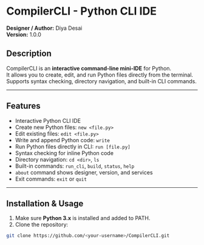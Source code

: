 # CompilerCLI - Python CLI IDE

**Designer / Author:** Diya Desai  
**Version:** 1.0.0

## Description
CompilerCLI is an **interactive command-line mini-IDE** for Python.  
It allows you to create, edit, and run Python files directly from the terminal.  
Supports syntax checking, directory navigation, and built-in CLI commands.

---

## Features

- Interactive Python CLI IDE
- Create new Python files: `new <file.py>`
- Edit existing files: `edit <file.py>`
- Write and append Python code: `write`
- Run Python files directly in CLI: `run [file.py]`
- Syntax checking for inline Python code
- Directory navigation: `cd <dir>`, `ls`
- Built-in commands: `run_cli`, `build`, `status`, `help`
- `about` command shows designer, version, and services
- Exit commands: `exit` or `quit`

---

## Installation & Usage

1. Make sure **Python 3.x** is installed and added to PATH.
2. Clone the repository:
```bash
git clone https://github.com/<your-username>/CompilerCLI.git
